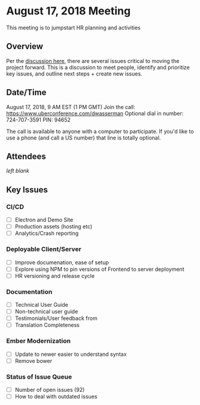 # August 17, 2018 Meeting
This meeting is to jumpstart HR planning and activities

## Overview
Per the [discussion here](https://github.com/orgs/HospitalRun/teams/core-maintainers), there are several issues critical to moving the project forward. This is a discussion to meet people, identify and prioritize key issues, and outline next steps + create new issues.

## Date/Time
August 17, 2018, 9 AM EST (1 PM GMT) 
Join the call: https://www.uberconference.com/dwasserman
Optional dial in number: 724-707-3591
PIN: 94652

The call is available to anyone with a computer to participate. If you'd like to use a phone (and call a US number) that line is totally optional.

## Attendees
_left blank_

## Key Issues

### CI/CD
- [ ] Electron and Demo Site
- [ ] Production assets (hosting etc)
- [ ] Analytics/Crash reporting

### Deployable Client/Server
- [ ] Improve documenation, ease of setup
- [ ] Explore using NPM to pin versions of Frontend to server deployment
- [ ] HR versioning and release cycle

### Documentation 
- [ ] Technical User Guide
- [ ] Non-technical user guide
- [ ] Testimonials/User feedback from 
- [ ] Translation Completeness

### Ember Modernization
- [ ] Update to newer easier to understand syntax
- [ ] Remove bower

### Status of Issue Queue
- [ ] Number of open issues (92)
- [ ] How to deal with outdated issues
